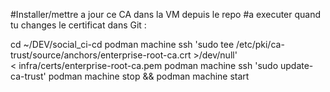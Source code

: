 #Installer/mettre a jour ce CA dans la VM depuis le repo
#a executer quand tu changes le certificat dans Git :


cd ~/DEV/social_ci-cd
podman machine ssh 'sudo tee /etc/pki/ca-trust/source/anchors/enterprise-root-ca.crt >/dev/null' \
  < infra/certs/enterprise-root-ca.pem
podman machine ssh 'sudo update-ca-trust'
podman machine stop && podman machine start